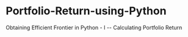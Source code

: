 # Portfolio-Return-using-Python
Obtaining Efficient Frontier in Python - I  -- Calculating Portfolio Return
